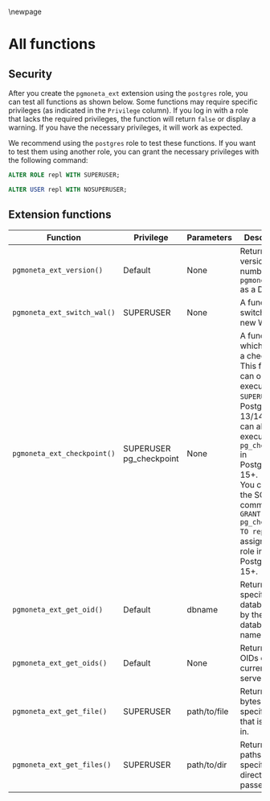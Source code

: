 \newpage

# All functions

## Security

After you create the `pgmoneta_ext` extension using the `postgres` role, you can test all functions as shown below. Some functions may require specific privileges (as indicated in the `Privilege` column). If you log in with a role that lacks the required privileges, the function will return `false` or display a warning. If you have the necessary privileges, it will work as expected.

We recommend using the `postgres` role to test these functions. If you want to test them using another role, you can grant the necessary privileges with the following command:

```sql
ALTER ROLE repl WITH SUPERUSER;
```

```sql
ALTER USER repl WITH NOSUPERUSER;
```

## Extension functions

| Function                    | Privilege | Parameters | Description                                            |
|-----------------------------|-----------|------------|--------------------------------------------------------|
| `pgmoneta_ext_version()`    |   Default |    None    | Return the version number of `pgmoneta_ext` as a Datum.|
| `pgmoneta_ext_switch_wal()` | SUPERUSER |    None    | A function for switching to a new WAL file.            |
| `pgmoneta_ext_checkpoint()` | SUPERUSER <br>pg_checkpoint | None | A function which forces a checkpoint. <br>This function can only be executed by a `SUPERUSER` in PostgreSQL 13/14, but can also be executed by `pg_checkpoint` in PostgreSQL 15+. <br>You can use the SQL command `GRANT pg_checkpoint TO repl;` to assign the role in PostgreSQL 15+.|
| `pgmoneta_ext_get_oid()`|   Default        | dbname  | Return the specific database OID by the database name.|
| `pgmoneta_ext_get_oids()`    |   Default    | None   | Return all OIDs on the current server.|
| `pgmoneta_ext_get_file()`|   SUPERUSER        | path/to/file  | Return the bytes of the specified file that is passed in.|
| `pgmoneta_ext_get_files()`    |   SUPERUSER    | path/to/dir   | Return all file paths in the specified directory passed in.|
